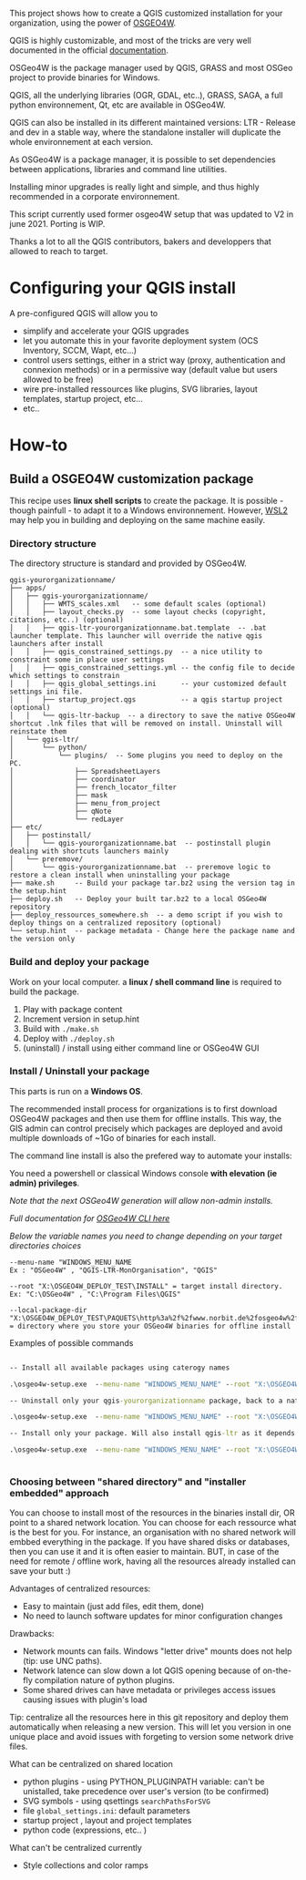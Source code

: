 This project shows how to create a QGIS customized installation for your organization, using the power of [OSGEO4W](https://trac.osgeo.org/osgeo4w/).

QGIS is highly customizable, and most of the tricks are very well documented in the official [documentation](https://docs.qgis.org/3.16/fr/docs/user_manual/introduction/qgis_configuration.html#deploying-qgis-within-an-organization).

OSGeo4W is the package manager used by QGIS, GRASS and most OSGeo project to provide binaries for Windows.  

QGIS, all the underlying libraries (OGR, GDAL, etc..), GRASS, SAGA, a full python environnement, Qt, etc are available in OSGeo4W.

QGIS can also be installed in its different maintained versions: LTR - Release and dev in a stable way, where the standalone installer will duplicate the whole environnement at each version. 

As OSGeo4W is a package manager, it is possible to set dependencies between applications, libraries and command line utilities. 

Installing minor upgrades is really light and simple, and thus highly recommended in a corporate environnement.

This script currently used former osgeo4W setup that was updated to V2 in june 2021. Porting is WIP. 

Thanks a lot to all the QGIS contributors, bakers and developpers that allowed to reach to target. 

# Configuring your QGIS install

A pre-configured QGIS will allow you to 

- simplify and accelerate your QGIS upgrades
- let you automate this in your favorite deployment system (OCS Inventory, SCCM, Wapt, etc...)
- control users settings, either in a strict way (proxy, authentication and connexion methods) or in a permissive way (default value but users allowed to be free)
- wire pre-installed ressources like plugins, SVG libraries, layout templates, startup project, etc...
- etc..

# How-to

## Build a OSGEO4W customization package

This recipe uses **linux shell scripts** to create the package. It is possible - though painfull - to adapt it to a Windows environnement.
However, [WSL2](https://docs.microsoft.com/en-us/windows/wsl/install-win10) may help you in building and deploying on the same machine easily. 


### Directory structure

The directory structure is standard and provided by OSGeo4W.


```
qgis-yourorganizationname/
├── apps/
│   ├── qgis-yourorganizationname/
│   │   ├── WMTS_scales.xml   -- some default scales (optional)
│   │   ├── layout_checks.py  -- some layout checks (copyright, citations, etc..) (optional)
│   │   ├── qgis-ltr-yourorganizationname.bat.template  -- .bat launcher template. This launcher will override the native qgis launchers after install
│   │   ├── qgis_constrained_settings.py  -- a nice utility to constraint some in place user settings
│   │   ├── qgis_constrained_settings.yml -- the config file to decide which settings to constrain
│   │   ├── qgis_global_settings.ini      -- your customized default settings ini file. 
│   │   ├── startup_project.qgs           -- a qgis startup project (optional)
│   │   └── qgis-ltr-backup  -- a directory to save the native OSGeo4W shortcut .lnk files that will be removed on install. Uninstall will reinstate them 
│   └── qgis-ltr/
│       └── python/
│           └── plugins/  -- Some plugins you need to deploy on the PC. 
│               ├── SpreadsheetLayers
│               ├── coordinator
│               ├── french_locator_filter
│               ├── mask
│               ├── menu_from_project
│               ├── qNote
│               └── redLayer
├── etc/
│   ├── postinstall/
│   │   └── qgis-yourorganizationname.bat  -- postinstall plugin dealing with shortcuts launchers mainly
│   └── preremove/
│       └── qgis-yourorganizationname.bat  -- preremove logic to restore a clean install when uninstalling your package
├── make.sh     -- Build your package tar.bz2 using the version tag in the setup.hint
├── deploy.sh   -- Deploy your built tar.bz2 to a local OSGeo4W repository
├── deploy_ressources_somewhere.sh  -- a demo script if you wish to deploy things on a centralized repository (optional)
└── setup.hint  -- package metadata - Change here the package name and the version only
```

### Build and deploy your package

Work on your local computer. a **linux / shell command line** is required to build the package.  

1. Play with package content
1. Increment version in setup.hint
1. Build with `./make.sh`
1. Deploy with `./deploy.sh` 
1. (uninstall) / install using either command line or OSGeo4W GUI

### Install / Uninstall your package 

This parts is run on a **Windows OS**. 

The recommended install process for organizations is to first download OSGeo4W packages and then use them for offline installs. 
This way, the GIS admin can control precisely which packages are deployed and avoid multiple downloads of ~1Go of binaries for each install.

The command line install is also the prefered way to automate your installs:

You need a powershell or classical Windows console **with elevation (ie admin) privileges**. 

_Note that the next OSGeo4W generation will allow non-admin installs._  


*Full documentation for [OSGeo4W CLI here](https://trac.osgeo.org/osgeo4w/wiki/CommandLine)*

*Below the variable names you need to change depending on your target directories choices*

```
--menu-name "WINDOWS_MENU_NAME
Ex : "OSGeo4W" , "QGIS-LTR-MonOrganisation", "QGIS"

--root "X:\OSGEO4W_DEPLOY_TEST\INSTALL" = target install directory.
Ex: "C:\OSGeo4W" , "C:\Program Files\QGIS" 

--local-package-dir "X:\OSGEO4W_DEPLOY_TEST\PAQUETS\http%3a%2f%2fwww.norbit.de%2fosgeo4w%2f"  = directory where you store your OSGeo4W binaries for offline install   
```

Examples of possible commands   

```bat

-- Install all available packages using caterogy names 

.\osgeo4w-setup.exe  --menu-name "WINDOWS_MENU_NAME" --root "X:\OSGEO4W_DEPLOY_TEST\INSTALL" --advanced  --quiet-mode --local-install --local-package-dir "X:\OSGEO4W_DEPLOY_TEST\PAQUETS\http%3a%2f%2fwww.norbit.de%2fosgeo4w%2f" --autoaccept  --delete-orphans --upgrade-also -C Libs -C Desktop -C Commandline_Utilitiesinstall

-- Uninstall only your qgis-yourorganizationname package, back to a native QGIS

.\osgeo4w-setup.exe  --menu-name "WINDOWS_MENU_NAME" --root "X:\OSGEO4W_DEPLOY_TEST\INSTALL" --advanced  --quiet-mode --local-install --local-package-dir "X:\OSGEO4W_DEPLOY_TEST\PAQUETS\http%3a%2f%2fwww.norbit.de%2fosgeo4w%2f" --autoaccept  --delete-orphans --upgrade-also -x qgis-yourorganizationname

-- Install only your package. Will also install qgis-ltr as it depends on it 

.\osgeo4w-setup.exe  --menu-name "WINDOWS_MENU_NAME" --root "X:\OSGEO4W_DEPLOY_TEST\INSTALL" --advanced  --local-install --local-package-dir "X:\OSGEO4W_DEPLOY_TEST\PAQUETS\http%3a%2f%2fwww.norbit.de%2fosgeo4w%2f" --autoaccept  --delete-orphans --upgrade-also -P qgis-yourorganizationname
 
```


### Choosing between "shared directory" and "installer embedded" approach  

You can choose to install most of the resources in the binaries install dir, OR point to a shared network location. 
You can choose for each ressource what is the best for you. 
For instance, an organisation with no shared network will embbed everything in the package. 
If you have shared disks or databases, then you can use it and it is often easier to maintain. 
BUT, in case of the need for remote / offline work, having all the resources already installed can save your butt :)  

Advantages of centralized resources:
 - Easy to maintain (just add files, edit them, done)
 - No need to launch software updates for minor configuration changes

Drawbacks:
 - Network mounts can fails. Windows "letter drive" mounts does not help (tip: use UNC paths).
 - Network latence can slow down a lot QGIS opening because of on-the-fly compilation nature of python plugins.  
 - Some shared drives can have metadata or privileges access issues causing issues with plugin's load
 
 
Tip: centralize all the resources here in this git repository and deploy them automatically when releasing a new version. 
This will let you version in one unique place and avoid issues with forgeting to version some network drive files.   

What can be centralized on shared location

- python plugins - using PYTHON_PLUGINPATH variable: can't be unistalled, take precedence over user's version (to be confirmed)
- SVG symbols - using qsettings `searchPathsForSVG`
- file `global_settings.ini`: default parameters
- startup project , layout and project templates
- python code (expressions, etc.. )

What can't be centralized currently

- Style collections and color ramps


